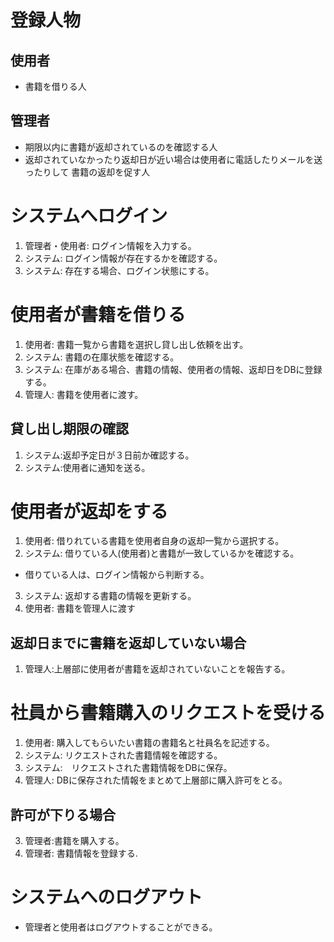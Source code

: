 # 登録人物
## 使用者
- 書籍を借りる人

## 管理者
- 期限以内に書籍が返却されているのを確認する人
- 返却されていなかったり返却日が近い場合は使用者に電話したりメールを送ったりして
  書籍の返却を促す人


# システムへログイン
1. 管理者・使用者: ログイン情報を入力する。
2. システム: ログイン情報が存在するかを確認する。
3. システム: 存在する場合、ログイン状態にする。

# 使用者が書籍を借りる
1. 使用者: 書籍一覧から書籍を選択し貸し出し依頼を出す。
2. システム: 書籍の在庫状態を確認する。
3. システム: 在庫がある場合、書籍の情報、使用者の情報、返却日をDBに登録する。
4. 管理人: 書籍を使用者に渡す。

## 貸し出し期限の確認
1. システム:返却予定日が３日前か確認する。
2. システム:使用者に通知を送る。

# 使用者が返却をする
1. 使用者: 借りれている書籍を使用者自身の返却一覧から選択する。
2. システム: 借りている人(使用者)と書籍が一致しているかを確認する。
- 借りている人は、ログイン情報から判断する。
3. システム: 返却する書籍の情報を更新する。
4. 使用者: 書籍を管理人に渡す

## 返却日までに書籍を返却していない場合
1. 管理人:上層部に使用者が書籍を返却されていないことを報告する。

# 社員から書籍購入のリクエストを受ける
1. 使用者: 購入してもらいたい書籍の書籍名と社員名を記述する。
2. システム: リクエストされた書籍情報を確認する。
3. システム:　リクエストされた書籍情報をDBに保存。
4. 管理人: DBに保存された情報をまとめて上層部に購入許可をとる。

## 許可が下りる場合
3. 管理者:書籍を購入する。
4. 管理者: 書籍情報を登録する.


# システムへのログアウト
- 管理者と使用者はログアウトすることができる。
